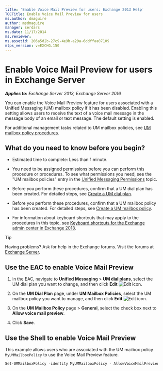 ```yaml
---
title: 'Enable Voice Mail Preview for users: Exchange 2013 Help'
TOCTitle: Enable Voice Mail Preview for users
ms.author: dmaguire
author: msdmaguire
manager: serdars
ms.date: 11/17/2014
ms.reviewer: 
ms.assetid: 206a5d2b-27c9-4e9b-a29a-6ddffaa07109
mtps_version: v=EXCHG.150
---
```


# Enable Voice Mail Preview for users in Exchange Server

_**Applies to:** Exchange Server 2013, Exchange Server 2016_

You can enable the Voice Mail Preview feature for users associated with a Unified Messaging (UM) mailbox policy if it has been disabled. Enabling this setting allows users to receive the text of a voice mail message in the message body of an email or text message. The default setting is enabled.

For additional management tasks related to UM mailbox policies, see [UM mailbox policy procedures](um-mailbox-policy-procedures-exchange-2013-help.md).

## What do you need to know before you begin?

- Estimated time to complete: Less than 1 minute.

- You need to be assigned permissions before you can perform this procedure or procedures. To see what permissions you need, see the "UM mailbox policies" entry in the [Unified Messaging Permissions](http://technet.microsoft.com/library/d326c3bc-8f33-434a-bf02-a83cc26a5498.aspx) topic.

- Before you perform these procedures, confirm that a UM dial plan has been created. For detailed steps, see [Create a UM dial plan](create-um-dial-plan-exchange-2013-help.md).

- Before you perform these procedures, confirm that a UM mailbox policy has been created. For detailed steps, see [Create a UM mailbox policy](create-um-mailbox-policy-exchange-2013-help.md).

- For information about keyboard shortcuts that may apply to the procedures in this topic, see [Keyboard shortcuts for the Exchange admin center in Exchange 2013](keyboard-shortcuts-in-the-exchange-admin-center-2013-help.md).

> [!TIP]
> Having problems? Ask for help in the Exchange forums. Visit the forums at [Exchange Server](https://go.microsoft.com/fwlink/p/?linkId=60612).

## Use the EAC to enable Voice Mail Preview

1. In the EAC, navigate to **Unified Messaging** \> **UM dial plans**, select the UM dial plan you want to change, and then click **Edit** ![Edit icon](images/ITPro_EAC_EditIcon.gif).

2. On the **UM Dial Plan** page, under **UM Mailbox Policies**, select the UM mailbox policy you want to manage, and then click **Edit** ![Edit icon](images/ITPro_EAC_EditIcon.gif).

3. On the **UM Mailbox Policy** page \> **General**, select the check box next to **Allow voice mail preview**.

4. Click **Save**.

## Use the Shell to enable Voice Mail Preview

This example allows users who are associated with the UM mailbox policy `MyUMMailboxPolicy` to use the Voice Mail Preview feature.

```powershell
Set-UMMailboxPolicy -identity MyUMMailboxPolicy - AllowVoiceMailPreview $true
```
